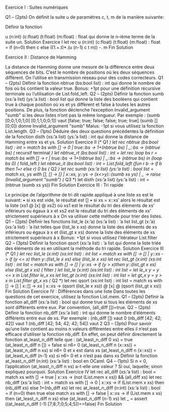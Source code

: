 

Exercice I : Suites numériques

Q1 – (2pts) On définit la suite u de paramètres c, t, m de la manière suivante:

Définir la fonction

u (n:int) (c:float) (t:float) (m:float) : float
qui donne le n-ième terme de la suite un. Solution Exercice I
let rec u (n:int) (c:float) (t:float) (m:float) : float =
if (n=0) then c
else ((1.+.t)*.(u (n-1) c t m)) -. m
Fin Solution

Exercice II : Distance de Hamming

La distance de Hamming donne une mesure de la différence entre deux séquences de bits. C’est le nombre de positions où les deux séquences diffèrent. On l’utilise en transmission réseau pour des codes correcteurs.
Q1 – (2pts) Définir la fonction
nbtrue (bs:bool list) : int
qui donne le nombre de fois où bs contient la valeur true.
Bonus: +1pt pour une définition récursive terminale ou l’utilisation de List.fold_left.
Q2 – (2pts) Définir la fonction
sumb (xs:’a list) (ys:’a list) : bool list
qui donne la liste des booléens qui contient true à chaque position où xs et ys diffèrent et false à toutes les autres positions. De plus, la fonction déclenche l’exception Invalid_argument "sumb" si les deux listes n’ont pas la même longueur.
Par exemple :
(sumb [0;0;1;0;1;0] [0;1;1;0;0;1]) vaut [false; true; false; false; true; true]
(sumb [] [0;0]) donne Invalid_argument "sumb" Malus: -1pt si vous utilisez la fonction List.length.
Q3 – (1pts) Déduire des deux questions précédentes la définition de la fonction
disth (xs:’a list) (ys:’a list) : int
qui donne la distance de Hamming entre xs et ys.
Solution Exercice II
(* Q1 *)
let rec nbtrue (bs:bool list) : int =
match bs with
[] -> 0
| true::bs -> 1+(nbtrue bs)
| _::bs -> (nbtrue bs)
(* recursif terminal *) let nbtrue_rt (bs:bool list) : int =
let rec loop bs r =
match bs with
[] -> r
| true::bs -> 1+(nbtrue bs)
| _::bs -> (nbtrue bs) in
(loop bs 0)
(* fold_left *)
let nbtrue_it (bs:bool list) : int =
List.fold_left (fun r b -> if b then 1+r else r) 0 bs
(* Q2 *)
let rec sumb (xs:’a list) (ys:’a list) : bool list =
match xs, ys with
[], [] -> []
| x::xs, y::ys -> (x<>y)::(sumb xs ys)
| _ -> raise (Invalid_argument "sumb")
(* Q3 *)
let disth (xs:’a list) (ys:’a list) : int = (nbtrue (sumb xs ys))
Fin Solution
Exercice III : Tri rapide

Le principe de l’algorithme de tri dit rapide appliqué à une liste xs est le suivant:
•	si xs est vide, le résultat est []
•	si xs = x::xs’ alors le résultat est la liste (xs1 @ [x] @ xs2) où xs1 est le résultat du tri des éléments de xs’ inférieurs ou égaux à x et xs2 est le résultat du tri des éléments de xs’ strictement supérieurs à x
On va utiliser cette méthode pour trier des listes.
Q1 – (2pts) Définir les fonctions
list_le (x:’a) (xs:’a list) : ’a list list_gt (x:’a) (xs:’a list) : ’a list
telles que (list_le x xs) donne la liste des éléments de xs inférieurs ou égaux à x et (list_gt x xs) donne la liste des éléments de xs strictement supérieurs à x
Bonus: +1pt si vous utilisez l’itérateur List.filter
Q2 – (3pts) Définir la fonction
qsort (xs:’a list) : ’a list
qui donne la liste triée des éléments de xs en utilisant la méthode du tri rapide.
Solution Exercice III
(* Q1 *) let rec list_le (x:int) (xs:int list) : int list =
match xs with
[] -> []
| y::xs -> if (y <= x) then y::(list_le x xs) else (list_le x xs)
let rec list_gt (x:int) (xs:int list) : int list =
match xs with
[] -> []
| y::xs -> if (y > x)then y::(list_gt x xs) else (list_gt x xs)
(* filter *)
let list_le (x:int) (xs:int list) : int list =
let le_x y = y <= x in
List.filter le_x xs
let list_gt (x:int) (xs:int list) : int list =
let gt_x y = y > x in
List.filter gt_x xs (* Q2 *)
let rec qsort (xs:int list) : int list =
match xs with
[] -> []
| x::[] -> xs
| x::xs -> (qsort (list_le x xs)) @ [x] @ (qsort (list_gt x xs))
Fin Solution
Exercice IV : Différences dans une liste
Dans toutes les questions de cet exercice, utilisez la fonction List.mem.
Q1 – (2pts) Définir la fonction
all_diff (xs:’a list) : bool
qui donne true si tous les éléments de xs sont différents entre eux.
Par convention, (all_diff [])=true.
Q2 – (2pts) Définir la fonction
nb_diff (xs:’a list) : int
qui donne le nombre d’éléments différents entre eux de xs.
Par exemple :
(nb_diff []) vaut 0
(nb_diff [42; 42; 42]) vaut 1
(nb_diff [42; 54; 42; 42; 54]) vaut 2
Q3 – (3pts) Pour savoir qu’une liste contient au moins n valeurs différentes entre elles il n’est pas efficace d’utiliser la fonction nb_diff. En effet, on peut définir directement la fonction at_least_n_diff telle que :
(at_least_n_diff 0 xs)	=	true	
(at_least_n_diff n [])	=	false	si n6= 0
(at_least_n_diff n (x::xs))	=	(at_least_n_diff n xs)	si n6= 0 et x est dans xs
(at_least_n_diff n (x::xs))	=	(at_least_n_diff (n-1) xs)	si n6= 0 et x n’est pas dans xs
Définir la fonction
at_least_n_diff (n:int) (xs:’a list) : bool
en OCaml.
Q4 – (1pts) Si n < 0, l’application (at_least_n_diff n xs) a-t-elle une valeur ? Si oui, laquelle; sinon expliquez pourquoi.
Solution Exercice IV
let rec all_diff (xs:’a list) : bool =
match xs with
[] -> true
| x::xs -> (not (List.mem x xs)) && (all_diff xs)
let rec nb_diff (xs:’a list) : int =
match xs with
[] -> 0
| x::xs -> if (List.mem x xs) then (nb_diff xs) else 1+(nb_diff xs)
let rec at_least_n_diff (n:int) (xs:’a list) : bool =
if (n=0) then true else match xs with
[] -> false
| x::xs -> if (List.mem x xs) then (at_least_n_diff n xs) else (at_least_n_diff (n-1) xs)
let _ = assert ((at_least_n_diff (-1) [7;8;7;0;5;4;5])==false)
Fin Solution
